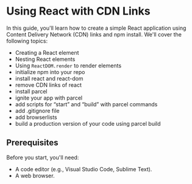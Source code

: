 # Using React with CDN Links

In this guide, you'll learn how to create a simple React application using Content Delivery Network (CDN) links and npm install. We'll cover the following topics:

- Creating a React element
- Nesting React elements
- Using `ReactDOM.render` to render elements
- initialize npm into your repo
- install react and react-dom
- remove CDN links of react
- install parcel
- ignite your app with parcel
- add scripts for “start” and “build” with parcel commands
- add .gitignore file
- add browserlists
- build a production version of your code using parcel build

## Prerequisites

Before you start, you'll need:

- A code editor (e.g., Visual Studio Code, Sublime Text).
- A web browser.

